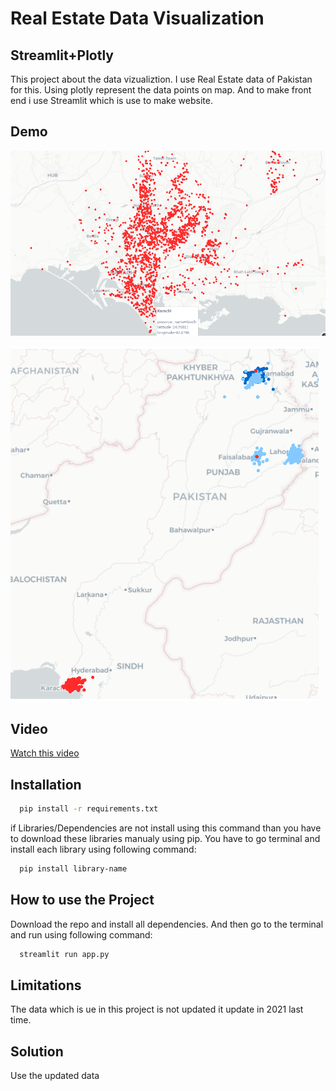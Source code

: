 
# Real Estate Data Visualization
## Streamlit+Plotly

This project about the data vizualiztion. I use Real Estate data of Pakistan for this. Using plotly represent the data points on map. And to make front end i use Streamlit which is use to make website.



## Demo
![Image](https://github.com/Asad-Mhmood/Streamlit_plotly_graphical_representation_of_data/blob/master/data/karachi.PNG)

![Image](https://github.com/Asad-Mhmood/Streamlit_plotly_graphical_representation_of_data/blob/master/data/pakistan.PNG)
## Video
[Watch this video](https://youtu.be/PsVdJABzZ9o?si=-mtNkjfXuV2FJwzz)




## Installation



```bash
  pip install -r requirements.txt
```
if Libraries/Dependencies are not install using this command than you have to download these libraries manualy using pip.
You have to go terminal and install each library using following command:
```bash
  pip install library-name
```

## How to use the Project
Download the repo and install all dependencies.
And then go to the terminal and run using following command:
```bash
  streamlit run app.py
```

## Limitations

The data which is ue in this project is not updated it update in 2021 last time. 


## Solution
Use the updated data